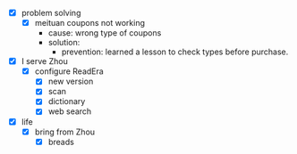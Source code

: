 - [x] problem solving
    - [x] meituan coupons not working
        - cause: wrong type of coupons
        - solution:
            - prevention: learned a lesson to check types before purchase.
- [x] I serve Zhou
    - [x] configure ReadEra
        - [x] new version
        - [x] scan
        - [x] dictionary
        - [x] web search
- [x] life
    - [x] bring from Zhou
        - [x] breads